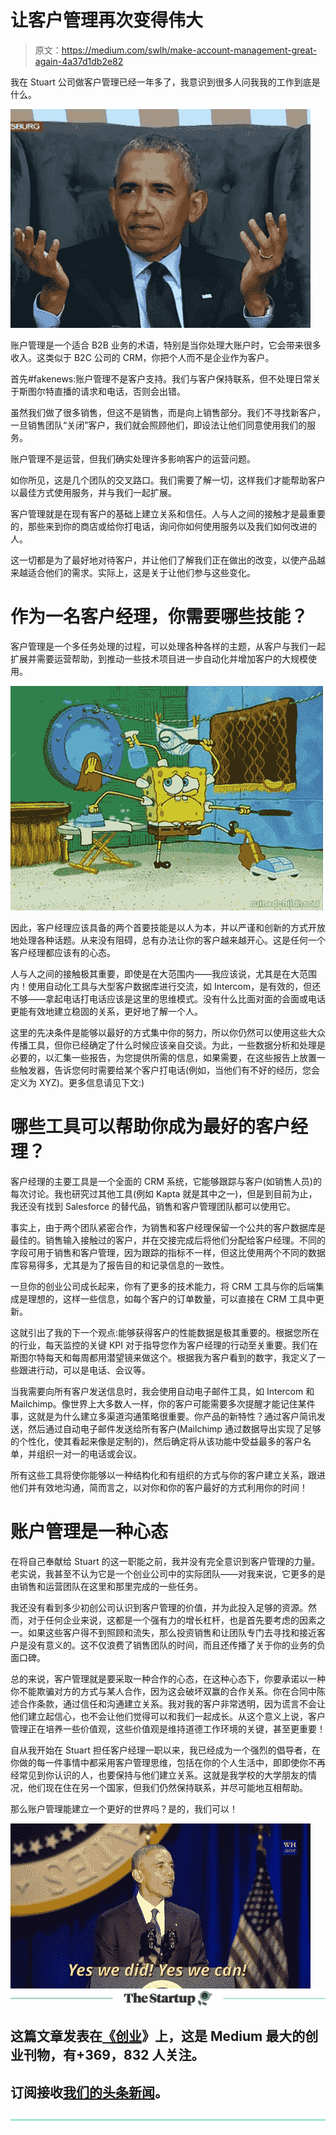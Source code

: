 # 让客户管理再次变得伟大

> 原文：<https://medium.com/swlh/make-account-management-great-again-4a37d1db2e82>

我在 Stuart 公司做客户管理已经一年多了，我意识到很多人问我我的工作到底是什么。

![](img/56558729b0e51e8313c6b459a9986765.png)

账户管理是一个适合 B2B 业务的术语，特别是当你处理大账户时，它会带来很多收入。这类似于 B2C 公司的 CRM，你把个人而不是企业作为客户。

首先#fakenews:账户管理不是客户支持。我们与客户保持联系，但不处理日常关于斯图尔特直播的请求和电话，否则会出错。

虽然我们做了很多销售，但这不是销售，而是向上销售部分。我们不寻找新客户，一旦销售团队“关闭”客户，我们就会照顾他们，即设法让他们同意使用我们的服务。

账户管理不是运营，但我们确实处理许多影响客户的运营问题。

如你所见，这是几个团队的交叉路口。我们需要了解一切，这样我们才能帮助客户以最佳方式使用服务，并与我们一起扩展。

客户管理就是在现有客户的基础上建立关系和信任。人与人之间的接触才是最重要的，那些来到你的商店或给你打电话，询问你如何使用服务以及我们如何改进的人。

这一切都是为了最好地对待客户，并让他们了解我们正在做出的改变，以使产品越来越适合他们的需求。实际上，这是关于让他们参与这些变化。

# **作为一名客户经理，你需要哪些技能？**

客户管理是一个多任务处理的过程，可以处理各种各样的主题，从客户与我们一起扩展并需要运营帮助，到推动一些技术项目进一步自动化并增加客户的大规模使用。

![](img/f82eebffe56c82250569bdb471eedc73.png)

因此，客户经理应该具备的两个首要技能是以人为本，并以严谨和创新的方式开放地处理各种话题。从来没有阻碍，总有办法让你的客户越来越开心。这是任何一个客户经理都应该有的心态。

人与人之间的接触极其重要，即使是在大范围内——我应该说，尤其是在大范围内！使用自动化工具与大型客户数据库进行交流，如 Intercom，是有效的，但还不够——拿起电话打电话应该是这里的思维模式。没有什么比面对面的会面或电话更能有效地建立稳固的关系，更好地了解一个人。

这里的先决条件是能够以最好的方式集中你的努力，所以你仍然可以使用这些大众传播工具，但你已经确定了什么时候应该亲自交谈。为此，一些数据分析和处理是必要的，以汇集一些报告，为您提供所需的信息，如果需要，在这些报告上放置一些触发器，告诉您何时需要给某个客户打电话(例如，当他们有不好的经历，您会定义为 XYZ)。更多信息请见下文:)

# 哪些工具可以帮助你成为最好的客户经理？

客户经理的主要工具是一个全面的 CRM 系统，它能够跟踪与客户(如销售人员)的每次讨论。我也研究过其他工具(例如 Kapta 就是其中之一)，但是到目前为止，我还没有找到 Salesforce 的替代品，销售和客户管理团队都可以使用它。

事实上，由于两个团队紧密合作，为销售和客户经理保留一个公共的客户数据库是最佳的。销售输入接触过的客户，并在交接完成后将他们分配给客户经理。不同的字段可用于销售和客户管理，因为跟踪的指标不一样，但这比使用两个不同的数据库容易得多，尤其是为了报告目的和记录信息的一致性。

一旦你的创业公司成长起来，你有了更多的技术能力，将 CRM 工具与你的后端集成是理想的，这样一些信息，如每个客户的订单数量，可以直接在 CRM 工具中更新。

这就引出了我的下一个观点:能够获得客户的性能数据是极其重要的。根据您所在的行业，每天监控的关键 KPI 对于指导您作为客户经理的行动至关重要。我们在斯图尔特每天和每周都用潜望镜来做这个。根据我为客户看到的数字，我定义了一些跟进行动，可以是电话、会议等。

当我需要向所有客户发送信息时，我会使用自动电子邮件工具，如 Intercom 和 Mailchimp。像世界上大多数人一样，你的客户可能需要多次提醒才能记住某件事，这就是为什么建立多渠道沟通策略很重要。你产品的新特性？通过客户简讯发送，然后通过自动电子邮件发送给所有客户(Mailchimp 通过数据导出实现了足够的个性化，使其看起来像是定制的)，然后确定将从该功能中受益最多的客户名单，并组织一对一的电话或会议。

所有这些工具将使你能够以一种结构化和有组织的方式与你的客户建立关系，跟进他们并有效地沟通，简而言之，以对你和你的客户最好的方式利用你的时间！

# **账户管理是一种心态**

在将自己奉献给 Stuart 的这一职能之前，我并没有完全意识到客户管理的力量。老实说，我甚至不认为它是一个创业公司中的实际团队——对我来说，它更多的是由销售和运营团队在这里和那里完成的一些任务。

我还没有看到多少初创公司认识到客户管理的价值，并为此投入足够的资源。然而，对于任何企业来说，这都是一个强有力的增长杠杆，也是首先要考虑的因素之一。如果这些客户得不到照顾和流失，那么投资销售和让团队专门去寻找和接近客户是没有意义的。这不仅浪费了销售团队的时间，而且还传播了关于你的业务的负面口碑。

总的来说，客户管理就是要采取一种合作的心态，在这种心态下，你要承诺以一种你不能欺骗对方的方式与某人合作，因为这会破坏双赢的合作关系。你在合同中陈述合作条款，通过信任和沟通建立关系。我对我的客户非常透明，因为谎言不会让他们建立起信心，也不会让他们觉得可以和我们一起成长。从这个意义上说，客户管理正在培养一些价值观，这些价值观是维持道德工作环境的关键，甚至更重要！

自从我开始在 Stuart 担任客户经理一职以来，我已经成为一个强烈的倡导者，在你做的每一件事情中都采用客户管理思维，包括在你的个人生活中，即即使你不再经常见到你认识的人，也要保持与他们建立关系。这就是我学校的大学朋友的情况，他们现在住在另一个国家，但我们仍然保持联系，并尽可能地互相帮助。

那么账户管理能建立一个更好的世界吗？是的，我们可以！

![](img/1476d970085664d1e9c92008b26d247f.png)[![](img/308a8d84fb9b2fab43d66c117fcc4bb4.png)](https://medium.com/swlh)

## 这篇文章发表在[《创业](https://medium.com/swlh)》上，这是 Medium 最大的创业刊物，有+369，832 人关注。

## 订阅接收[我们的头条新闻](http://growthsupply.com/the-startup-newsletter/)。

[![](img/b0164736ea17a63403e660de5dedf91a.png)](https://medium.com/swlh)